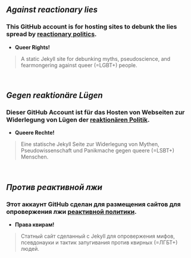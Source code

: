 ##  _Against reactionary lies_

### This GitHub account is for hosting sites to debunk the lies spread by [reactionary politics](https://en.wikipedia.org/wiki/Reactionary).
- **Queer Rights!** 
> A static Jekyll site for debunking myths, pseudoscience, and fearmongering against queer (=LGBT+) people.

<br>

## _Gegen reaktionäre Lügen_

### Dieser GitHub Account ist für das Hosten von Webseiten zur Widerlegung von Lügen der [reaktionären Politik](https://de.wikipedia.org/wiki/Reaktion_(Politik)).
- **Queere Rechte!** 
> Eine statische Jekyll Seite zur Widerlegung von Mythen, Pseudowissenschaft und Panikmache gegen queere (=LSBT+) Menschen.

<br>

## _Против реактивной лжи_
### Этот аккаунт GitHub сделан для размещения сайтов для опровержения лжи [реактивной политики](https://ru.wikipedia.org/wiki/%D0%9F%D0%BE%D0%BB%D0%B8%D1%82%D0%B8%D1%87%D0%B5%D1%81%D0%BA%D0%B0%D1%8F_%D1%80%D0%B5%D0%B0%D0%BA%D1%86%D0%B8%D1%8F).
- **Права квирам!** 
> Статный сайт сделанный с Jekyll для опровержения мифов, псевдонауки и тактик запугивания против квирных (=ЛГБТ+) людей.
